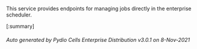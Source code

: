 






This service provides endpoints for managing jobs directly in the enterprise scheduler.

[:summary]

###### Auto generated by Pydio Cells Enterprise Distribution v3.0.1 on 8-Nov-2021
